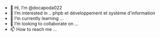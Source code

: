 - 👋 Hi, I’m @docapoda022
- 👀 I’m interested in .. phpb et développement et système d'information 
- 🌱 I’m currently learning ...
- 💞️ I’m looking to collaborate on ...
- 📫 How to reach me ...

<!---
docapoda022/docapoda022 is a ✨ special ✨ repository because its `README.md` (this file) appears on your GitHub profile.
You can click the Preview link to take a look at your changes.
--->
